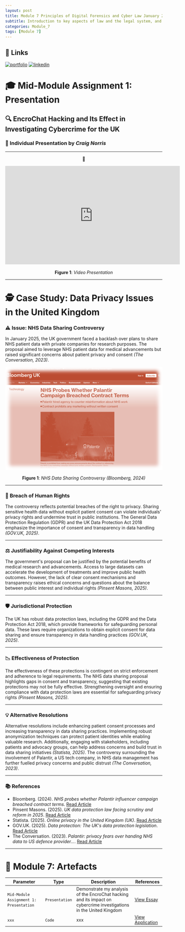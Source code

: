 ```yaml
---
layout: post
title: Module 7 Principles of Digital Forensics and Cyber Law January 2025
subtitle: Introduction to key aspects of law and the legal system, and the principles of evidence collection and forensic analysis, different types of evidence and methods of evidence presentation, in a cyber security context.. 
categories: Module_7
tags: [Module 7]
---
```

	

## 🔗 Links 
[![portfolio](https://img.shields.io/badge/my_portfolio-000?style=for-the-badge&logo=ko-fi&logoColor=white)](https://cn23070.github.io/)
[![linkedin](https://img.shields.io/badge/linkedin-0A66C2?style=for-the-badge&logo=linkedin&logoColor=white)](https://www.linkedin.com/in/craig-norris-3b787610/)


# 🎓 Mid-Module Assignment 1: Presentation

## 🔍 EncroChat Hacking and Its Effect in Investigating Cybercrime for the UK

### 👤 Individual Presentation by *Craig Norris*

---

<div align="center">

🎥  
<iframe width="560" height="315" src="https://www.youtube.com/embed/VSJKWOc-FvU" frameborder="0" allow="accelerometer; autoplay; clipboard-write; encrypted-media; gyroscope; picture-in-picture" allowfullscreen></iframe>  

**Figure 1**: *Video Presentation*

</div>

---

# 🕵️ Case Study: Data Privacy Issues in the United Kingdom

### ⚠️ Issue: NHS Data Sharing Controversy

In January 2025, the UK government faced a backlash over plans to share NHS patient data with private companies for research purposes. The proposal aimed to leverage NHS patient data for medical advancements but raised significant concerns about patient privacy and consent *(The Conversation, 2023)*.

<div align="center">

![Module Introduction](/Modules/7/img/1.png)

**Figure 1**: *NHS Data Sharing Controversy (Bloomberg, 2024)*

</div>

---

### 🔐 Breach of Human Rights

The controversy reflects potential breaches of the right to privacy. Sharing sensitive health data without explicit patient consent can violate individuals' privacy rights and undermine trust in public institutions. The General Data Protection Regulation (GDPR) and the UK Data Protection Act 2018 emphasize the importance of consent and transparency in data handling *(GOV.UK, 2025)*.

---

### ⚖️ Justifiability Against Competing Interests

The government's proposal can be justified by the potential benefits of medical research and advancements. Access to large datasets can accelerate the development of treatments and improve public health outcomes. However, the lack of clear consent mechanisms and transparency raises ethical concerns and questions about the balance between public interest and individual rights *(Pinsent Masons, 2025)*.

---

### 🛡️ Jurisdictional Protection

The UK has robust data protection laws, including the GDPR and the Data Protection Act 2018, which provide frameworks for safeguarding personal data. These laws require organizations to obtain explicit consent for data sharing and ensure transparency in data handling practices *(GOV.UK, 2025)*.

---

### 📉 Effectiveness of Protection

The effectiveness of these protections is contingent on strict enforcement and adherence to legal requirements. The NHS data sharing proposal highlights gaps in consent and transparency, suggesting that existing protections may not be fully effective. Strengthening oversight and ensuring compliance with data protection laws are essential for safeguarding privacy rights *(Pinsent Masons, 2025)*.

---

### 💡 Alternative Resolutions

Alternative resolutions include enhancing patient consent processes and increasing transparency in data sharing practices. Implementing robust anonymization techniques can protect patient identities while enabling valuable research. Additionally, engaging with stakeholders, including patients and advocacy groups, can help address concerns and build trust in data sharing initiatives *(Statista, 2025)*. The controversy surrounding the involvement of Palantir, a US tech company, in NHS data management has further fuelled privacy concerns and public distrust *(The Conversation, 2023)*.

---

### 📚 References

- Bloomberg. (2024). *NHS probes whether Palantir influencer campaign breached contract terms*. [Read Article](https://www.bloomberg.com/news/articles/2024-01-05/nhs-probes-whether-palantir-influencer-campaign-breached-contract-terms?embedded-checkout=true)  
- Pinsent Masons. (2025). *UK data protection law facing scrutiny and reform in 2025*. [Read Article](https://www.pinsentmasons.com/out-law/analysis/data-protection-law-facing-scrutiny-reform-2025)  
- Statista. (2025). *Online privacy in the United Kingdom (UK)*. [Read Article](https://www.statista.com/topics/7342/online-privacy-in-the-uk/)  
- GOV.UK. (2025). *Data protection: The UK's data protection legislation*. [Read Article](https://www.gov.uk/data-protection)  
- The Conversation. (2023). *Palantir: privacy fears over handing NHS data to US defence provider...*. [Read Article](https://theconversation.com/palantir-privacy-fears-over-handing-nhs-data-to-us-defence-provider-show-how-lack-of-trust-is-holding-back-much-needed-reform-218629)

---

# 🧾 Module 7: Artefacts

| Parameter                                      | Type          | Description                                                                                                       | References                 |
| --------------------------------------------- | ------------- | ----------------------------------------------------------------------------------------------------------------- | -------------------------- |
| `Mid-Module Assignment 1: Presentation`        | `Presentation`| Demonstrate my analysis of the EncroChat hacking and its impact on cybercrime investigations in the United Kingdom | [View Essay](https://essexuniversity-my.sharepoint.com/:p:/g/personal/cn23070_essex_ac_uk/EWnjHbHCo2pAu63pEJvr884Bmt4RAjWJuJHEDgCuhzf9BA?e=MDyisx) |
| `xxx`                                          | `Code`        | xxx                                                                                                               | [View Application](https://xxx) |




